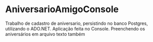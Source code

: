 # AniversarioAmigoConsole
Trabalho de cadastro de aniversario, persistindo no banco Postgres, utilizando o ADO.NET. Aplicação feita no Console. Preenchendo os aniversários em arquivo texto também
